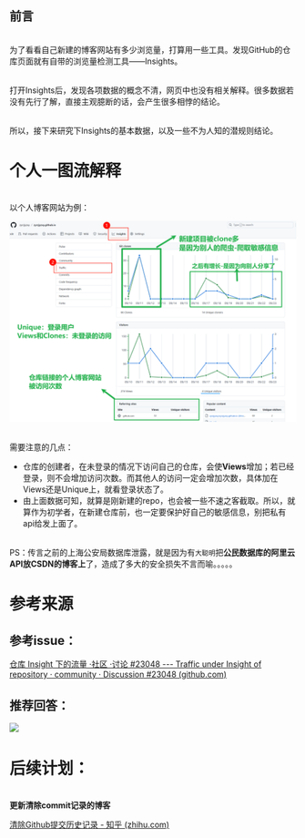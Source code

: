 
## 前言

<br>为了看看自己新建的博客网站有多少浏览量，打算用一些工具。发现GitHub的仓库页面就有自带的浏览量检测工具——Insights。

<br>打开Insights后，发现各项数据的概念不清，网页中也没有相关解释。很多数据若没有先行了解，直接主观臆断的话，会产生很多相悖的结论。

<br>所以，接下来研究下Insights的基本数据，以及一些不为人知的潜规则结论。


# 个人一图流解释

<br>以个人博客网站为例：

![](Learn_github_Insight.assets/个人博客网站.png)


<br>需要注意的几点：

- 仓库的创建者，在未登录的情况下访问自己的仓库，会使**Views**增加；若已经登录，则不会增加访问次数。而其他人的访问一定会增加次数，具体加在Views还是Unique上，就看登录状态了。
- 由上面数据可知，就算是刚新建的repo，也会被一些不速之客截取。所以，就算作为初学者，在新建仓库前，也一定要保护好自己的敏感信息，别把私有api给发上面了。

<br>PS：传言之前的上海公安局数据库泄露，就是因为有`大聪明`把**公民数据库的阿里云API放CSDN的博客上**了，造成了多大的安全损失不言而喻。。。。。

# 参考来源


## 参考issue：

[仓库 Insight 下的流量 ·社区 ·讨论 #23048 --- Traffic under Insight of repository · community · Discussion #23048 (github.com)](https://github.com/orgs/community/discussions/23048)

## 推荐回答：

![](assets/一文搞懂Insights.png)


# 后续计划：

<br>**更新清除commit记录的博客**



[清除Github提交历史记录 - 知乎 (zhihu.com)](https://zhuanlan.zhihu.com/p/35078876)





